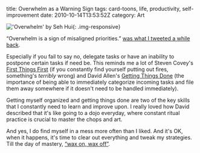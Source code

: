 title: Overwhelm as a Warning Sign
tags: card-toons, life, productivity, self-improvement
date: 2010-10-14T13:53:52Z
category: Art

!['Overwhelm' by Seh Hui]({filename}/images/2010/10/Overwhelm.jpg){: .img-responsive}

“Overwhelm is a sign of misaligned priorities.” [was what I tweeted a while back][tweet].

Especially if you fail to say no, delegate tasks or have an inability to postpone certain tasks if need be. This reminds me a lot of Steven Covey's [First Things First][firstthings] (if you constantly find yourself putting out fires, something's *terribly* wrong) and David Allen's [Getting Things Done][gtd] (the importance of being able to immediately categorize incoming tasks and file them away somewhere if it doesn't need to be handled immediately).

Getting myself organized and getting things done are two of the key skills that I constantly need to learn and improve upon. I really loved how David described that it's like going to a dojo everyday, where constant ritual practice is crucial to master the chops and art.

And yes, I do find myself in a mess more often than I liked. And it's OK, when it happens, it's time to clear out everything and tweak my strategies. Till the day of mastery, [“wax on, wax off”][karate].

[tweet]: http://twitter.com/felixleong/status/27218537756
[firstthings]: http://www.amazon.co.uk/gp/product/0684802031?ie=UTF8&amp;tag=felixleongped-21&amp;linkCode=as2&amp;camp=1634&amp;creative=6738&amp;creativeASIN=0684802031gg/
[gtd]: http://www.amazon.co.uk/gp/product/0749922648?ie=UTF8&amp;tag=felixleongped-21&amp;linkCode=as2&amp;camp=1634&amp;creative=6738&amp;creativeASIN=0749922648
[karate]: http://www.imdb.com/title/tt0087538/quotes
